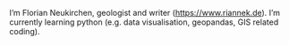 I’m Florian Neukirchen, 
geologist and writer (https://www.riannek.de). I’m currently learning python (e.g. data visualisation, geopandas, GIS related coding).
